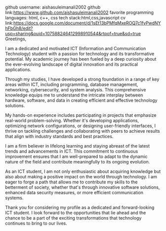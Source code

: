  github username: aishasuleimanali2002
   github link:https://www.github.com/aishasuleimanali2002
 favorite programming languages: html, c++, css
   tech stack:html,css,javascript
 cv link:https://docs.google.com/document/d/1sEt13bPMfqMxeROQ7c1fvPwdNYhFbGh8/edit?usp=sharing&ouid=107588246412998910544&rtpof=true&sd=true
Greetings,

I am a dedicated and motivated ICT (Information and Communication Technology) student with a passion for technology and its transformative potential. My academic journey has been fueled by a deep curiosity about the ever-evolving landscape of digital innovation and its practical applications.

Through my studies, I have developed a strong foundation in a range of key areas within ICT, including programming, database management, networking, cybersecurity, and system analysis. This comprehensive knowledge equips me to understand the intricate interplay between hardware, software, and data in creating efficient and effective technology solutions.

My hands-on experience includes participating in projects that emphasize real-world problem-solving. Whether it's developing applications, optimizing network configurations, or designing user-friendly interfaces, I thrive on tackling challenges and collaborating with peers to achieve results that align with industry standards and best practices.

I am a firm believer in lifelong learning and staying abreast of the latest trends and advancements in ICT. This commitment to continuous improvement ensures that I am well-prepared to adapt to the dynamic nature of the field and contribute meaningfully to its ongoing evolution.

As an ICT student, I am not only enthusiastic about acquiring knowledge but also about making a positive impact on the world through technology. I am eager to forge a path that allows me to contribute my skills to the betterment of society, whether that's through innovative software solutions, enhanced data security measures, or more efficient communication systems.

Thank you for considering my profile as a dedicated and forward-looking ICT student. I look forward to the opportunities that lie ahead and the chance to be a part of the exciting transformations that technology continues to bring to our lives.


